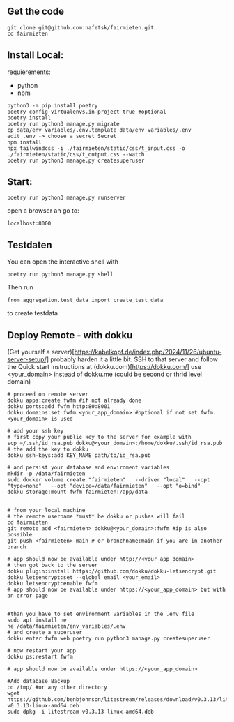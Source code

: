 ## Get the code
```
git clone git@github.com:nafetsk/fairmieten.git
cd fairmieten
```

## Install Local:
requierements:
- python
- npm
```
python3 -m pip install poetry
poetry config virtualenvs.in-project true #optional
poetry install
poetry run python3 manage.py migrate
cp data/env_variables/.env.template data/env_variables/.env
edit .env -> choose a secret Secret
npm install
npx tailwindcss -i ./fairmieten/static/css/t_input.css -o ./fairmieten/static/css/t_output.css --watch
poetry run python3 manage.py createsuperuser
```

## Start:
```
poetry run python3 manage.py runserver
```
open a browser an go to:
```
localhost:8000
```

## Testdaten

You can open the interactive shell with
```
poetry run python3 manage.py shell
```
Then run 
```
from aggregation.test_data import create_test_data
```
to create testdata

## Deploy Remote - with dokku  
(Get yourself a server)[https://kabelkopf.de/index.php/2024/11/26/ubuntu-server-setup/] probably harden it a little bit.
SSH to that server and follow the Quick start instructions at (dokku.com)[https://dokku.com/]
use <your_domain> instead of dokku.me (could be second or thrid level domain)

```
# proceed on remote server
dokku apps:create fwfm #if not already done
dokku ports:add fwfm http:80:8001 
dokku domains:set fwfm <your_app_domain> #optional if not set fwfm.<your_domain> is used

# add your ssh key
# first copy your public key to the server for example with
scp ~/.ssh/id_rsa.pub dokku@<your_domain>:/home/dokku/.ssh/id_rsa.pub
# the add the key to dokku	
dokku ssh-keys:add KEY_NAME path/to/id_rsa.pub

# and persist your database and enviroment variables
mkdir -p /data/fairmieten
sudo docker volume create "fairmieten"   --driver "local"   --opt "type=none"   --opt "device=/data/fairmieten"   --opt "o=bind"
dokku storage:mount fwfm fairmieten:/app/data


# from your local machine
# the remote username *must* be dokku or pushes will fail
cd fairmieten
git remote add <fairmieten> dokku@<your_domain>:fwfm #ip is also possible
git push <fairmieten> main # or branchname:main if you are in another branch

# app should now be available under http://<your_app_domain>
# then got back to the server
dokku plugin:install https://github.com/dokku/dokku-letsencrypt.git
dokku letsencrypt:set --global email <your_email>
dokku letsencrypt:enable fwfm
# app should now be available under https://<your_app_domain> but with an error page


#than you have to set environment variables in the .env file
sudo apt install ne
ne /data/fairmieten/env_variables/.env
# and create a superuser
dokku enter fwfm web poetry run python3 manage.py createsuperuser

# now restart your app
dokku ps:restart fwfm

# app should now be available under https://<your_app_domain> 

#Add database Backup
cd /tmp/ #or any other directory
wget https://github.com/benbjohnson/litestream/releases/download/v0.3.13/litestream-v0.3.13-linux-amd64.deb 
sudo dpkg -i litestream-v0.3.13-linux-amd64.deb

```
